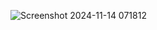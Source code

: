 ![Screenshot 2024-11-14 071812](https://github.com/user-attachments/assets/7ce5838f-35f2-4ddc-9965-f4054bb75121)

